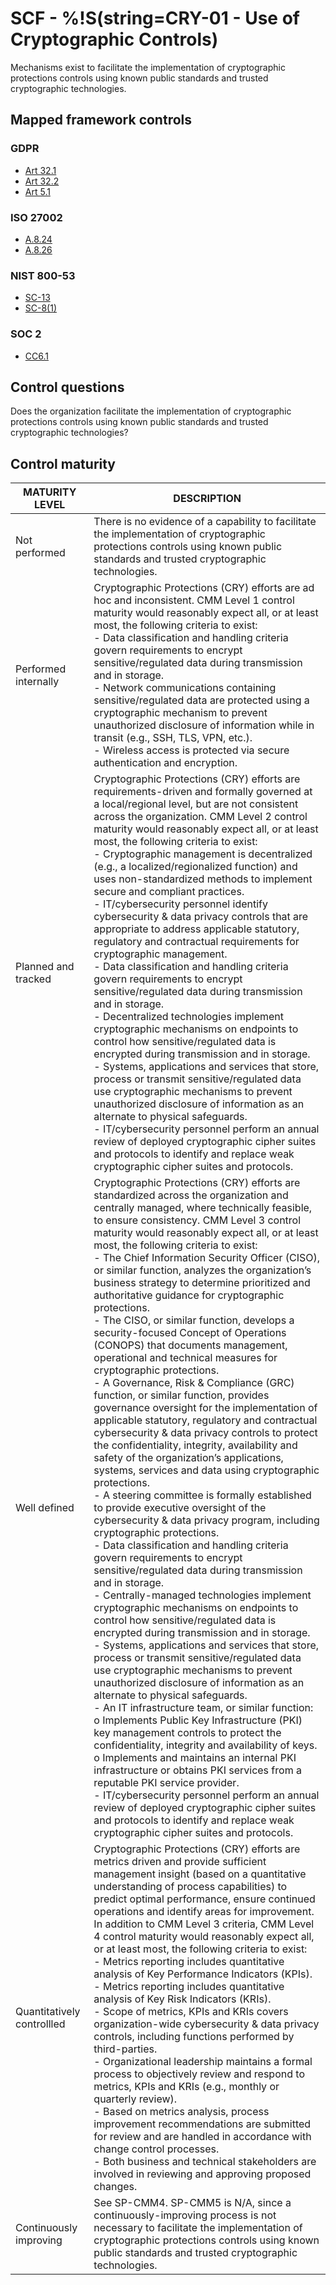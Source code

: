 # SCF - %!S(string=CRY-01 - Use of Cryptographic Controls)
Mechanisms exist to facilitate the implementation of cryptographic protections controls using known public standards and trusted cryptographic technologies.
## Mapped framework controls
### GDPR
- [Art 32.1](../gdpr/art32.md#Article-321)
- [Art 32.2](../gdpr/art32.md#Article-322)
- [Art 5.1](../gdpr/art5.md#Article-51)
### ISO 27002
- [A.8.24](../iso27002/a-8.md#a824)
- [A.8.26](../iso27002/a-8.md#a826)
### NIST 800-53
- [SC-13](../nist80053/sc-13.md)
- [SC-8(1)](../nist80053/sc-8-1.md)
### SOC 2
- [CC6.1](../soc2/cc61.md)
## Control questions
Does the organization facilitate the implementation of cryptographic protections controls using known public standards and trusted cryptographic technologies?
## Control maturity
|       MATURITY LEVEL       |                                                                                                                                                                                                                                                                                                                                                                                                                                                                                                                                                                                                                                                                                                                                                                                                                                                                                                                                                                                                                                                                                                                                                   DESCRIPTION                                                                                                                                                                                                                                                                                                                                                                                                                                                                                                                                                                                                                                                                                                                                                                                                                                                                                                                                                                                                                                                                                                                                                    |
|----------------------------|------------------------------------------------------------------------------------------------------------------------------------------------------------------------------------------------------------------------------------------------------------------------------------------------------------------------------------------------------------------------------------------------------------------------------------------------------------------------------------------------------------------------------------------------------------------------------------------------------------------------------------------------------------------------------------------------------------------------------------------------------------------------------------------------------------------------------------------------------------------------------------------------------------------------------------------------------------------------------------------------------------------------------------------------------------------------------------------------------------------------------------------------------------------------------------------------------------------------------------------------------------------------------------------------------------------------------------------------------------------------------------------------------------------------------------------------------------------------------------------------------------------------------------------------------------------------------------------------------------------------------------------------------------------------------------------------------------------------------------------------------------------------------------------------------------------------------------------------------------------------------------------------------------------------------------------------------------------------------------------------------------------------------------------------------------------------------------------------------------------------------------------------------------------------------------------------------------------------------------------------------------------------------------------------------------------|
| Not performed              | There is no evidence of a capability to facilitate the implementation of cryptographic protections controls using known public standards and trusted cryptographic technologies.                                                                                                                                                                                                                                                                                                                                                                                                                                                                                                                                                                                                                                                                                                                                                                                                                                                                                                                                                                                                                                                                                                                                                                                                                                                                                                                                                                                                                                                                                                                                                                                                                                                                                                                                                                                                                                                                                                                                                                                                                                                                                                                                 |
| Performed internally       | Cryptographic Protections (CRY) efforts are ad hoc and inconsistent. CMM Level 1 control maturity would reasonably expect all, or at least most, the following criteria to exist:<br>- Data classification and handling criteria govern requirements to encrypt sensitive/regulated data during transmission and in storage.<br>- Network communications containing sensitive/regulated data are protected using a cryptographic mechanism to prevent unauthorized disclosure of information while in transit (e.g., SSH, TLS, VPN, etc.). <br>- Wireless access is protected via secure authentication and encryption.                                                                                                                                                                                                                                                                                                                                                                                                                                                                                                                                                                                                                                                                                                                                                                                                                                                                                                                                                                                                                                                                                                                                                                                                                                                                                                                                                                                                                                                                                                                                                                                                                                                                                          |
| Planned and tracked        | Cryptographic Protections (CRY) efforts are requirements-driven and formally governed at a local/regional level, but are not consistent across the organization. CMM Level 2 control maturity would reasonably expect all, or at least most, the following criteria to exist:<br>- Cryptographic management is decentralized (e.g., a localized/regionalized function) and uses non-standardized methods to implement secure and compliant practices.<br>- IT/cybersecurity personnel identify cybersecurity & data privacy controls that are appropriate to address applicable statutory, regulatory and contractual requirements for cryptographic management.<br>- Data classification and handling criteria govern requirements to encrypt sensitive/regulated data during transmission and in storage.<br>- Decentralized technologies implement cryptographic mechanisms on endpoints to control how sensitive/regulated data is encrypted during transmission and in storage.<br>- Systems, applications and services that store, process or transmit sensitive/regulated data use cryptographic mechanisms to prevent unauthorized disclosure of information as an alternate to physical safeguards.<br>- IT/cybersecurity personnel perform an annual review of deployed cryptographic cipher suites and protocols to identify and replace weak cryptographic cipher suites and protocols.                                                                                                                                                                                                                                                                                                                                                                                                                                                                                                                                                                                                                                                                                                                                                                                                                                                                                                              |
| Well defined               | Cryptographic Protections (CRY) efforts are standardized across the organization and centrally managed, where technically feasible, to ensure consistency. CMM Level 3 control maturity would reasonably expect all, or at least most, the following criteria to exist:<br>- The Chief Information Security Officer (CISO), or similar function, analyzes the organization’s business strategy to determine prioritized and authoritative guidance for cryptographic protections.<br>- The CISO, or similar function, develops a security-focused Concept of Operations (CONOPS) that documents management, operational and technical measures for cryptographic protections.<br>- A Governance, Risk & Compliance (GRC) function, or similar function, provides governance oversight for the implementation of applicable statutory, regulatory and contractual cybersecurity & data privacy controls to protect the confidentiality, integrity, availability and safety of the organization’s applications, systems, services and data using cryptographic protections.<br>- A steering committee is formally established to provide executive oversight of the cybersecurity & data privacy program, including cryptographic protections. <br>- Data classification and handling criteria govern requirements to encrypt sensitive/regulated data during transmission and in storage.<br>- Centrally-managed technologies implement cryptographic mechanisms on endpoints to control how sensitive/regulated data is encrypted during transmission and in storage.<br>- Systems, applications and services that store, process or transmit sensitive/regulated data use cryptographic mechanisms to prevent unauthorized disclosure of information as an alternate to physical safeguards.<br>- An IT infrastructure team, or similar function:<br>o	Implements Public Key Infrastructure (PKI) key management controls to protect the confidentiality, integrity and availability of keys.<br>o	Implements and maintains an internal PKI infrastructure or obtains PKI services from a reputable PKI service provider. <br>- IT/cybersecurity personnel perform an annual review of deployed cryptographic cipher suites and protocols to identify and replace weak cryptographic cipher suites and protocols. |
| Quantitatively controllled | Cryptographic Protections (CRY) efforts are metrics driven and provide sufficient management insight (based on a quantitative understanding of process capabilities) to predict optimal performance, ensure continued operations and identify areas for improvement. In addition to CMM Level 3 criteria, CMM Level 4 control maturity would reasonably expect all, or at least most, the following criteria to exist:<br>- 	Metrics reporting includes quantitative analysis of Key Performance Indicators (KPIs).<br>- 	Metrics reporting includes quantitative analysis of Key Risk Indicators (KRIs).<br>- 	Scope of metrics, KPIs and KRIs covers organization-wide cybersecurity & data privacy controls, including functions performed by third-parties.<br>- 	Organizational leadership maintains a formal process to objectively review and respond to metrics, KPIs and KRIs (e.g., monthly or quarterly review).<br>- 	Based on metrics analysis, process improvement recommendations are submitted for review and are handled in accordance with change control processes.<br>- 	Both business and technical stakeholders are involved in reviewing and approving proposed changes.                                                                                                                                                                                                                                                                                                                                                                                                                                                                                                                                                                                                                                                                                                                                                                                                                                                                                                                                                                                                                                                                                                                        |
| Continuously improving     | See SP-CMM4. SP-CMM5 is N/A, since a continuously-improving process is not necessary to facilitate the implementation of cryptographic protections controls using known public standards and trusted cryptographic technologies.                                                                                                                                                                                                                                                                                                                                                                                                                                                                                                                                                                                                                                                                                                                                                                                                                                                                                                                                                                                                                                                                                                                                                                                                                                                                                                                                                                                                                                                                                                                                                                                                                                                                                                                                                                                                                                                                                                                                                                                                                                                                                 |
